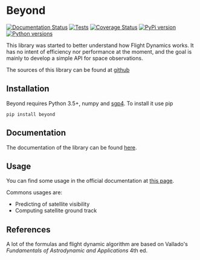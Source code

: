 Beyond
======

[![Documentation Status](http://readthedocs.org/projects/beyond/badge/?version=latest)](http://beyond.readthedocs.io/en/latest/?badge=latest)
[![Tests](https://travis-ci.org/galactics/beyond.svg?branch=master)](https://travis-ci.org/galactics/beyond)
[![Coverage Status](https://coveralls.io/repos/github/galactics/beyond/badge.svg?branch=master)](https://coveralls.io/github/galactics/beyond?branch=master)
[![PyPi version](https://img.shields.io/pypi/v/beyond.svg)](https://pypi.python.org/pypi/beyond)
[![Python versions](https://img.shields.io/pypi/pyversions/beyond.svg)](https://pypi.python.org/pypi/beyond)

This library was started to better understand how Flight Dynamics works. It
has no intent of efficiency nor performance at the moment, and the goal is
mainly to develop a simple API for space observations.

The sources of this library can be found at [github](https://github.com/galactics/beyond)

Installation
------------

Beyond requires Python 3.5+, numpy and [sgp4](https://github.com/brandon-rhodes/python-sgp4). To install it use pip

    pip install beyond

Documentation
-------------

The documentation of the library can be found [here](http://beyond.readthedocs.io/en/latest/).

Usage
-----

You can find some usage in the official documentation at [this page](http://beyond.readthedocs.io/en/latest//examples.html).

Commons usages are:

*   Predicting of satellite visibility
*   Computing satellite ground track

References
----------

A lot of the formulas and flight dynamic algorithm are based on Vallado's
_Fundamentals of Astrodynamic and Applications_ 4th ed.
